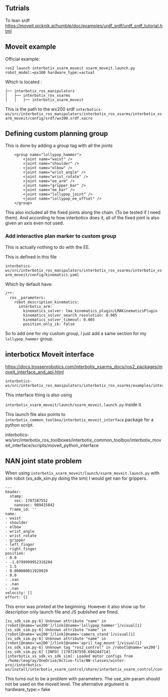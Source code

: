

## Tutrials 

To lean srdf
https://moveit.picknik.ai/humble/doc/examples/urdf_srdf/urdf_srdf_tutorial.html

## Moveit example 

Official example: 
```
ros2 launch interbotix_xsarm_moveit xsarm_moveit.launch.py robot_model:=px100 hardware_type:=actual
```

Which is located :
```
├── interbotix_ros_manipulators
│   ├── interbotix_ros_xsarms
│   │   ├── interbotix_xsarm_moveit
```

This is the path to the wx200 srdf 
`interbotics-ws/src/interbotix_ros_manipulators/interbotix_ros_xsarms/interbotix_xsarm_moveit/config/srdf/wx200.srdf.xacro`


## Defining custom planning group

This is done by adding a group tag with all the joints 

```
    <group name="lollypop_hammer">
        <joint name="waist" />
        <joint name="shoulder" />
        <joint name="elbow" />
        <joint name="wrist_angle" />
        <joint name="wrist_rotate" />
        <joint name="ee_arm" />
        <joint name="gripper_bar" />
        <joint name="ee_bar" />
        <joint name="lollypop_joint" />
        <joint name="lollypop_ee_offset" />
    </group>
```

This also included all the fixed joints along the chain. (To be tested if I need them). And according to how interboticx does it, all of the fixed joint is also given an axis even not used.

### Add interactive plan marker to custom group 

This is actually nothing to do with the EE. 

This is defined in this file 

`interbotics-ws/src/interbotix_ros_manipulators/interbotix_ros_xsarms/interbotix_xsarm_moveit/config/kinematics.yaml`

Which by default have:
```
/**:
  ros__parameters:
    robot_description_kinematics:
      interbotix_arm:
        kinematics_solver: lma_kinematics_plugin/LMAKinematicsPlugin
        kinematics_solver_search_resolution: 0.005
        kinematics_solver_timeout: 0.005
        position_only_ik: false
```
So to add one for my custom group, I just add a same section for my `lollypop_hammer` group. 


## interboticx Moveit interface 

https://docs.trossenrobotics.com/interbotix_xsarms_docs/ros2_packages/moveit_interface_and_api.html


```
interbotics-ws/src/interbotix_ros_manipulators/interbotix_ros_xsarms/examples/interbotix_xsarm_moveit_interface/launch/xsarm_moveit_interface.launch.py
```

This interface thing is also using 

`interbotix_xsarm_moveit/launch/xsarm_moveit.launch.py` inside it.

This launch file also points to `interbotix_common_toolbox/interbotix_moveit_interface` package for a python script.

interbotics-ws/src/interbotix_ros_toolboxes/interbotix_common_toolbox/interbotix_moveit_interface/scripts/moveit_python_interface


## NAN joint state problem 

When using `interbotix_xsarm_moveit/launch/xsarm_moveit.launch.py` with sim robot (xs_sdk_sim.py doing the sim) I would get nan for grippers.

```
---
header:
  stamp:
    sec: 1707287552
    nanosec: 909415842
  frame_id: ''
name:
- waist
- shoulder
- elbow
- wrist_angle
- wrist_rotate
- gripper
- left_finger
- right_finger
position:
- 0.0
- -1.8799999952316284
- 1.5
- 0.800000011920929
- 0.0
- .nan
- .nan
- .nan
velocity: []
effort: []

```

This error was printed at the beginning. However it also show up for description only launch file and JS published are fined.
```
[xs_sdk_sim.py-6] Unknown attribute "name" in /robot[@name='wx200']/link[@name='lollypop_hammer']/visual[1]
[xs_sdk_sim.py-6] Unknown attribute "name" in /robot[@name='wx200']/link[@name='camera_stand']/visual[1]
[xs_sdk_sim.py-6] Unknown attribute "name" in /robot[@name='wx200']/link[@name='april_tag_mount']/visual[1]
[xs_sdk_sim.py-6] Unknown tag "ros2_control" in /robot[@name='wx200']
[xs_sdk_sim.py-6] [INFO] [1707287550.698244714] [interbotix_xs_sdk.xs_sdk_sim]: Loaded motor configs from `/home/leogray/OneDrive/Active-file/NW-classes/winter-proj/interbotics-ws/install/interbotix_xsarm_control/share/interbotix_xsarm_control/config/wx200.yaml`.
```

This turns out to be a problem with parameters. The use_sim param should not be used on the moveit level. The alternative argument is hardware_type:= fake


